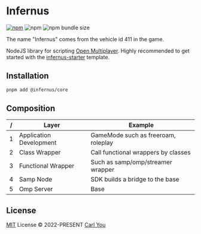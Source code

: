 # Infernus

[![npm](https://img.shields.io/npm/v/@infernus/core)](https://www.npmjs.com/package/@infernus/core) ![npm](https://img.shields.io/npm/dy/@infernus/core) ![npm bundle size](https://img.shields.io/bundlephobia/minzip/@infernus/core)

The name "Infernus" comes from the vehicle id 411 in the game.

NodeJS library for scripting [Open Multiplayer](https://open.mp). Highly recommended to get started with the [infernus-starter](https://github.com/dockfries/infernus-starter) template.

## Installation

```sh
pnpm add @infernus/core
```

## Composition

| /   | Layer                   | Example                             |
| --- | ----------------------- | ----------------------------------- |
| 1   | Application Development | GameMode such as freeroam, roleplay |
| 2   | Class Wrapper           | Call functional wrappers by classes |
| 3   | Functional Wrapper      | Such as samp/omp/streamer wrapper   |
| 4   | Samp Node               | SDK builds a bridge to the base     |
| 5   | Omp Server              | Base                                |

## License

[MIT](./LICENSE) License © 2022-PRESENT [Carl You](https://github.com/dockfries)
